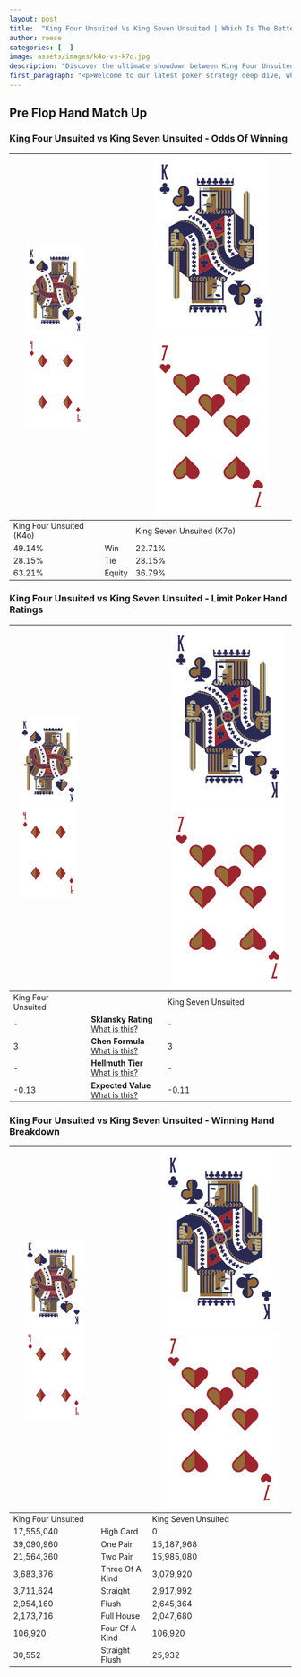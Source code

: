 ```yaml
---
layout: post
title:  "King Four Unsuited Vs King Seven Unsuited | Which Is The Better Hand In Poker? A Complete Guide"
author: reece
categories: [  ]
image: assets/images/k4o-vs-k7o.jpg
description: "Discover the ultimate showdown between King Four Unsuited and King Seven Unsuited in poker! Uncover the odds, strategies, and scenarios where one hand triumphs over the other. Get ready to up your poker game with this thrilling analysis."
first_paragraph: "<p>Welcome to our latest poker strategy deep dive, where we're pitting two distinct hands against each other in a high-stakes showdown: King Four Unsuited vs King Seven Unsuited.</p><p>In the dynamic world of poker, every decision counts, and knowing which hand holds the upper hand is key to your success at the table.</p><p>In this article, we'll dissect these two hands, explore the scenarios where one dominates the other, and equip you with the knowledge to make strategic choices that can tip the odds in your favor.</p><p>Get ready to unravel the intriguing dynamics of these poker hands and elevate your game to new heights.</p>"
---
```




[comment]: # (sp0)

## Pre Flop Hand Match Up

<div class="table hand-ratings" markdown="1"> 



### King Four Unsuited vs King Seven Unsuited - Odds Of Winning


    
| ![image info](assets/images/hand1/K.png) ![image info](assets/images/hand1/4o.png) |  | ![image info](assets/images/hand2/K.png) ![image info](assets/images/hand2/7o.png) |
| -------- | -------- | -------- |
| King Four Unsuited (K4o) |  | King Seven Unsuited (K7o) |
| 49.14% | Win | 22.71% |
| 28.15% | Tie | 28.15% |
| 63.21% | Equity | 36.79% |




[comment]: # (sp1)



### King Four Unsuited vs King Seven Unsuited - Limit Poker Hand Ratings


    
| ![image info](assets/images/hand1/K.png) ![image info](assets/images/hand1/4o.png) |  | ![image info](assets/images/hand2/K.png) ![image info](assets/images/hand2/7o.png) |
| -------- | -------- | -------- |
| King Four Unsuited |  | King Seven Unsuited |
| - | **Sklansky Rating** [What is this?](/sklansky-rating-explained) | - |
| 3 | **Chen Formula** [What is this?](/chen-formula-explained) | 3 |
| - | **Hellmuth Tier** [What is this?](/Hellmuth-tier-explained) | - |
| -0.13 | **Expected Value** [What is this?](/expected-value-explained) | -0.11 |




[comment]: # (sp2)



### King Four Unsuited vs King Seven Unsuited - Winning Hand Breakdown


    
| ![image info](assets/images/hand1/K.png) ![image info](assets/images/hand1/4o.png) |  | ![image info](assets/images/hand2/K.png) ![image info](assets/images/hand2/7o.png) |
| -------- | -------- | -------- |
| King Four Unsuited |  | King Seven Unsuited |
| 17,555,040 | High Card | 0 |
| 39,090,960 | One Pair | 15,187,968 |
| 21,564,360 | Two Pair | 15,985,080 |
| 3,683,376 | Three Of A Kind | 3,079,920 |
| 3,711,624 | Straight | 2,917,992 |
| 2,954,160 | Flush | 2,645,364 |
| 2,173,716 | Full House | 2,047,680 |
| 106,920 | Four Of A Kind | 106,920 |
| 30,552 | Straight Flush | 25,932 |




[comment]: # (sp3)



</div>

[comment]: # (sp4)



[comment]: # (sp5)


